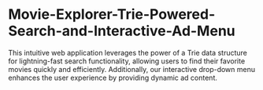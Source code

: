 # Movie-Explorer-Trie-Powered-Search-and-Interactive-Ad-Menu
This intuitive web application leverages the power of a Trie data structure for lightning-fast search functionality, allowing users to find their favorite movies quickly and efficiently. Additionally, our interactive drop-down menu enhances the user experience by providing dynamic ad content.
